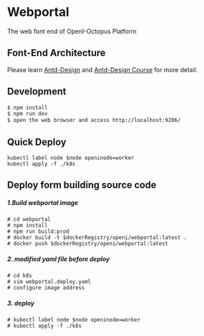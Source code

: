 # Webportal

The web font end of OpenI-Octopus Platform

## Font-End Architecture

Please learn [Antd-Design](https://ant.design) and [Antd-Design Course](https://www.yuque.com/ant-design/course) for more detail.

## Development

```bash
$ npm install
$ npm run dev
$ open the web browser and access http://localhost:9286/
```

## Quick Deploy

```
kubectl label node $node openinode=worker
kubectl apply -f ./k8s
```

## Deploy form building source code


##### 1.Build webportal image

```
# cd webportal
# npm install
# npm run build:prod
# docker build -t $dockerRegistry/openi/webportal:latest .
# docker push $dockerRegistry/openi/webportal:latest
```

##### 2. modified yaml file before deploy

```
# cd k8s
# vim webportal.deploy.yaml
# configure image address
```

##### 3. deploy
```
# kubectl label node $node openinode=worker
# kubectl apply -f ./k8s
```

